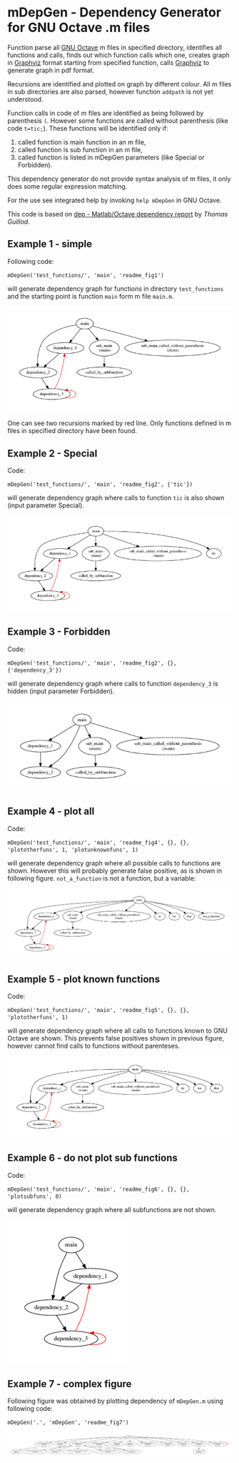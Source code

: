 # mDepGen - Dependency Generator for GNU Octave .m files 

Function parse all [GNU Octave](https://www.gnu.org/software/octave/) m files in specified
directory, identifies all functions and calls, finds out which function calls which one, creates
graph in [Graphviz](http://www.graphviz.org/) format starting from specified function, calls
[Graphviz](http://www.graphviz.org/) to generate graph in pdf format.

Recursions are identified and plotted on graph by different colour.
All m files in sub directories are also parsed, however function `addpath`
is not yet understood.

Function calls in code of m files are identified as being followed
by parenthesis `(`. However some functions are called without 
parenthesis (like code `t=tic;`). These functions will be identified 
only if:

1. called function is main function in an m file,
2. called function is sub function in an m file,
3. called function is listed in mDepGen parameters (like Special or Forbidden).

This dependency generator do not provide syntax analysis of m files, it only does some regular
expression matching.

For the use see integrated help by invoking `help mDepGen` in GNU Octave.

This code is based on [dep - Matlab/Octave dependency report](https://www.mathworks.com/matlabcentral/fileexchange/27787-dep) by *Thomas Guillod*.

## Example 1 - simple
Following code:

    mDepGen('test_functions/', 'main', 'readme_fig1')

will generate dependency graph for functions in directory `test_functions` and the starting point is
function `main` form m file `main.m`.

![test functions dependency graph](readme_figures/readme_fig1.png)

One can see two recursions marked by red line. Only functions defined in m files in specified
directory have been found.

## Example 2 - Special 
Code:

    mDepGen('test_functions/', 'main', 'readme_fig2', {'tic'})

will generate dependency graph where calls to function `tic` is also shown (input parameter
Special).

![test functions dependency graph - shown tic](readme_figures/readme_fig2.png)

## Example 3 - Forbidden
Code:

    mDepGen('test_functions/', 'main', 'readme_fig2', {}, {'dependency_3'})

will generate dependency graph where calls to function `dependency_3` is hidden (input parameter
Forbidden).

![test functions dependency graph - disabled dependency_3](readme_figures/readme_fig3.png)

## Example 4 - plot all
Code:

    mDepGen('test_functions/', 'main', 'readme_fig4', {}, {}, 'plototherfuns', 1, 'plotunknownfuns', 1)

will generate dependency graph where all possible calls to functions are shown. However this will
probably generate false positive, as is shown in following figure. `not_a_function` is not a
function, but a variable:

![test functions dependency graph - all calls](readme_figures/readme_fig4.png)

## Example 5 - plot known functions
Code:

    mDepGen('test_functions/', 'main', 'readme_fig5', {}, {}, 'plototherfuns', 1)

will generate dependency graph where all calls to functions known to GNU Octave are shown. This
prevents false positives shown in previous figure, however cannot find calls to functions without
parenteses.

![test functions dependency graph - all known calls](readme_figures/readme_fig5.png)

## Example 6 - do not plot sub functions
Code:

    mDepGen('test_functions/', 'main', 'readme_fig6', {}, {}, 'plotsubfuns', 0)

will generate dependency graph where all subfunctions are not shown.

![test functions dependency graph - without subfunctions](readme_figures/readme_fig6.png)

## Example 7 - complex figure
Following figure was obtained by plotting dependency of `mDepGen.m` using following code:

    mDepGen('.', 'mDepGen', 'readme_fig7')

![test functions dependency graph - mDepGen](readme_figures/readme_fig7.png)
